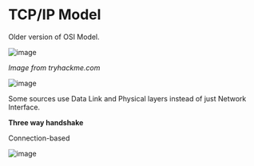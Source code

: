 # TCP/IP Model

Older version of OSI Model.

![image](https://user-images.githubusercontent.com/80155116/111451213-0f72bb00-8776-11eb-842b-a6ac6c1f2c41.png)

*Image from tryhackme.com*

![image](https://user-images.githubusercontent.com/80155116/111451761-a6d80e00-8776-11eb-9bfb-4a4ba232553b.png)


Some sources use Data Link and Physical layers instead of just Network Interface.

**Three way handshake**

Connection-based

![image](https://user-images.githubusercontent.com/80155116/111451488-5d87be80-8776-11eb-8b9d-3cd67849da22.png)

